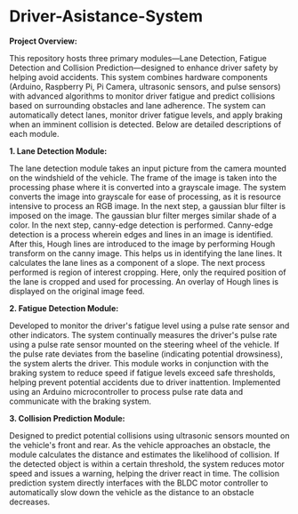# Driver-Asistance-System

**Project Overview:**

This repository hosts three primary modules—Lane Detection, Fatigue Detection and Collision Prediction—designed to enhance driver safety by helping avoid accidents. This system combines hardware components (Arduino, Raspberry Pi, Pi Camera, ultrasonic sensors, and pulse sensors) with advanced algorithms to monitor driver fatigue and predict collisions based on surrounding obstacles and lane adherence. The system can automatically detect lanes, monitor driver fatigue levels, and apply braking when an imminent collision is detected. Below are detailed descriptions of each module.

**1. Lane Detection Module:**

The lane detection module takes an input picture from the camera mounted on the windshield of the vehicle. The frame of the image is taken into the processing phase where it is converted into a grayscale image. The system converts the image into grayscale for ease of processing, as it is resource intensive to process an RGB image. 
In the next step, a gaussian blur filter is imposed on the image. 
The gaussian blur filter merges similar shade of a color. In the next step, canny-edge detection is performed.
Canny-edge detection is a process wherein edges and lines in an image is identified. After this, Hough lines are introduced to the image by performing Hough transform on the canny image. 
This helps us in identifying the lane lines. It calculates the lane lines as a component of a slope. The next process performed is region of interest cropping. Here, only the required position of the lane is cropped and used for processing. An overlay of Hough lines is displayed on the original image feed.

**2. Fatigue Detection Module:**

Developed to monitor the driver's fatigue level using a pulse rate sensor and other indicators.
The system continually measures the driver's pulse rate using a pulse rate sensor mounted on the steering wheel of the vehicle. If the pulse rate deviates from the baseline (indicating potential drowsiness), the system alerts the driver.
This module works in conjunction with the braking system to reduce speed if fatigue levels exceed safe thresholds, helping prevent potential accidents due to driver inattention.
Implemented using an Arduino microcontroller to process pulse rate data and communicate with the braking system.

**3. Collision Prediction Module:**

Designed to predict potential collisions using ultrasonic sensors mounted on the vehicle's front and rear.
As the vehicle approaches an obstacle, the module calculates the distance and estimates the likelihood of collision.
If the detected object is within a certain threshold, the system reduces motor speed and issues a warning, helping the driver react in time.
The collision prediction system directly interfaces with the BLDC motor controller to automatically slow down the vehicle as the distance to an obstacle decreases.
